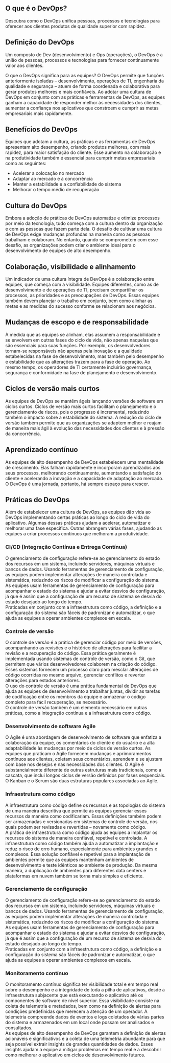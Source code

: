 ## **O que é o DevOps?**

Descubra como o DevOps unifica pessoas, processos e tecnologias para oferecer aos clientes produtos de qualidade superior com rapidez.

## **Definição do DevOps**

Um composto de Dev (desenvolvimento) e Ops (operações), o DevOps é a união de pessoas, processos e tecnologias para fornecer continuamente valor aos clientes.

O que o DevOps significa para as equipes? O DevOps permite que funções anteriormente isoladas – desenvolvimento, operações de TI, engenharia da qualidade e segurança – atuem de forma coordenada e colaborativa para gerar produtos melhores e mais confiáveis. Ao adotar uma cultura de DevOps em conjunto com as práticas e ferramentas de DevOps, as equipes ganham a capacidade de responder melhor às necessidades dos clientes, aumentar a confiança nos aplicativos que constroem e cumprir as metas empresariais mais rapidamente.

## **Benefícios do DevOps**

Equipes que adotam a cultura, as práticas e as ferramentas de DevOps apresentam alto desempenho, criando produtos melhores, com mais rapidez, para maior satisfação do cliente. Esse aumento na colaboração e na produtividade também é essencial para cumprir metas empresariais como as seguintes:

- Acelerar a colocação no mercado
- Adaptar ao mercado e à concorrência
- Manter a estabilidade e a confiabilidade do sistema
- Melhorar o tempo médio de recuperação

## **Cultura do DevOps**

Embora a adoção de práticas de DevOps automatize e otimize processos por meio da tecnologia, tudo começa com a cultura dentro da organização e com as pessoas que fazem parte dela. O desafio de cultivar uma cultura de DevOps exige mudanças profundas na maneira como as pessoas trabalham e colaboram. No entanto, quando se comprometem com esse desafio, as organizações podem criar o ambiente ideal para o desenvolvimento de equipes de alto desempenho.

## **Colaboração, visibilidade e alinhamento**

Um indicador de uma cultura íntegra de DevOps é a colaboração entre equipes, que começa com a visibilidade. Equipes diferentes, como as de desenvolvimento e de operações de TI, precisam compartilhar os processos, as prioridades e as preocupações de DevOps. Essas equipes também devem planejar o trabalho em conjunto, bem como alinhar as metas e as medidas do sucesso conforme se relacionam aos negócios.

## **Mudanças de escopo e de responsabilidade**

À medida que as equipes se alinham, elas assumem a responsabilidade e se envolvem em outras fases do ciclo de vida, não apenas naquelas que são essenciais para suas funções. Por exemplo, os desenvolvedores tornam-se responsáveis não apenas pela inovação e a qualidade estabelecidas na fase de desenvolvimento, mas também pelo desempenho e estabilidade que as alterações trazem para a fase de operação. Ao mesmo tempo, os operadores de TI certamente incluirão governança, segurança e conformidade na fase de planejamento e desenvolvimento.

## **Ciclos de versão mais curtos**

As equipes de DevOps se mantêm ágeis lançando versões de software em ciclos curtos. Ciclos de versão mais curtos facilitam o planejamento e o gerenciamento de riscos, pois o progresso é incremental, reduzindo também o impacto sobre a estabilidade do sistema. A redução do ciclo de versão também permite que as organizações se adaptem melhor e reajam de maneira mais ágil à evolução das necessidades dos clientes e à pressão da concorrência.

## **Aprendizado contínuo**

As equipes de alto desempenho de DevOps estabelecem uma mentalidade de crescimento. Elas falham rapidamente e incorporam aprendizados aos seus processos, melhorando continuamente, aumentando a satisfação do cliente e acelerando a inovação e a capacidade de adaptação ao mercado. O DevOps é uma jornada, portanto, há sempre espaço para crescer.

## **Práticas do DevOps**

Além de estabelecer uma cultura de DevOps, as equipes dão vida ao DevOps implementando certas práticas ao longo do ciclo de vida do aplicativo. Algumas dessas práticas ajudam a acelerar, automatizar e melhorar uma fase específica. Outras abrangem várias fases, ajudando as equipes a criar processos contínuos que melhoram a produtividade.

### **CI/CD (Integração Contínua e Entrega Contínua)**

O gerenciamento de configuração refere-se ao gerenciamento do estado dos recursos em um sistema, incluindo servidores, máquinas virtuais e bancos de dados. Usando ferramentas de gerenciamento de configuração, as equipes podem implementar alterações de maneira controlada e sistemática, reduzindo os riscos de modificar a configuração do sistema. As equipes usam ferramentas de gerenciamento de configuração para acompanhar o estado do sistema e ajudar a evitar desvios de configuração, já que é assim que a configuração de um recurso de sistema se desvia do estado desejado ao longo do tempo.  
Praticadas em conjunto com a infraestrutura como código, a definição e a configuração do sistema são fáceis de padronizar e automatizar, o que ajuda as equipes a operar ambientes complexos em escala.

### **Controle de versão**

O controle de versão é a prática de gerenciar código por meio de versões, acompanhando as revisões e o histórico de alterações para facilitar a revisão e a recuperação do código. Essa prática geralmente é implementada usando sistemas de controle de versão, como o Git, que permitem que vários desenvolvedores colaborem na criação do código. Esses sistemas fornecem um processo claro para mesclar alterações de código ocorridas no mesmo arquivo, gerenciar conflitos e reverter alterações para estados anteriores.  
O uso do controle de versão é uma prática fundamental de DevOps que ajuda as equipes de desenvolvimento a trabalhar juntas, dividir as tarefas de codificação entre os membros da equipe e armazenar o código completo para fácil recuperação, se necessário.  
O controle de versão também é um elemento necessário em outras práticas, como a integração contínua e a infraestrutura como código.

### **Desenvolvimento de software Agile**

O Agile é uma abordagem de desenvolvimento de software que enfatiza a colaboração da equipe, os comentários do cliente e do usuário e a alta adaptabilidade às mudanças por meio de ciclos de versão curtos. As equipes que praticam o Agile fornecem mudanças e aprimoramentos contínuos aos clientes, coletam seus comentários, aprendem e se ajustam com base nos desejos e nas necessidades dos clientes. O Agile é substancialmente diferente de outras estruturas mais tradicionais, como a cascata, que inclui longos ciclos de versão definidos por fases sequenciais. O Kanban e o Scrum são duas estruturas populares associadas ao Agile.

### **Infraestrutura como código**

A infraestrutura como código define os recursos e as topologias do sistema de uma maneira descritiva que permite às equipes gerenciar esses recursos da maneira como codificariam. Essas definições também podem ser armazenadas e versionadas em sistemas de controle de versão, nos quais podem ser revisadas e revertidas – novamente como código.  
A prática de infraestrutura como código ajuda as equipes a implantar os recursos do sistema de maneira confiável, repetível e controlada. A infraestrutura como código também ajuda a automatizar a implantação e reduz o risco de erro humano, especialmente para ambientes grandes e complexos. Essa solução confiável e repetível para a implantação de ambientes permite que as equipes mantenham ambientes de desenvolvimento e teste idênticos ao ambiente de produção. Da mesma maneira, a duplicação de ambientes para diferentes data centers e plataformas em nuvem também se torna mais simples e eficiente.

### **Gerenciamento de configuração**

O gerenciamento de configuração refere-se ao gerenciamento do estado dos recursos em um sistema, incluindo servidores, máquinas virtuais e bancos de dados. Usando ferramentas de gerenciamento de configuração, as equipes podem implementar alterações de maneira controlada e sistemática, reduzindo os riscos de modificar a configuração do sistema. As equipes usam ferramentas de gerenciamento de configuração para acompanhar o estado do sistema e ajudar a evitar desvios de configuração, já que é assim que a configuração de um recurso de sistema se desvia do estado desejado ao longo do tempo.  
Praticadas em conjunto com a infraestrutura como código, a definição e a configuração do sistema são fáceis de padronizar e automatizar, o que ajuda as equipes a operar ambientes complexos em escala.

### **Monitoramento contínuo**

O monitoramento contínuo significa ter visibilidade total e em tempo real sobre o desempenho e a integridade de toda a pilha de aplicativos, desde a infraestrutura subjacente que está executando o aplicativo até os componentes de software de nível superior. Essa visibilidade consiste na coleta de telemetria e metadados, bem como na definição de alertas para condições predefinidas que merecem a atenção de um operador. A telemetria compreende dados de eventos e logs coletados de várias partes do sistema e armazenados em um local onde possam ser analisados e consultados.  
As equipes de alto desempenho de DevOps garantem a definição de alertas acionáveis e significativos e a coleta de uma telemetria abundante para que seja possível extrair insights de grandes quantidades de dados. Esses insights ajudam a equipe a mitigar problemas em tempo real e a descobrir como melhorar o aplicativo em ciclos de desenvolvimento futuros.


